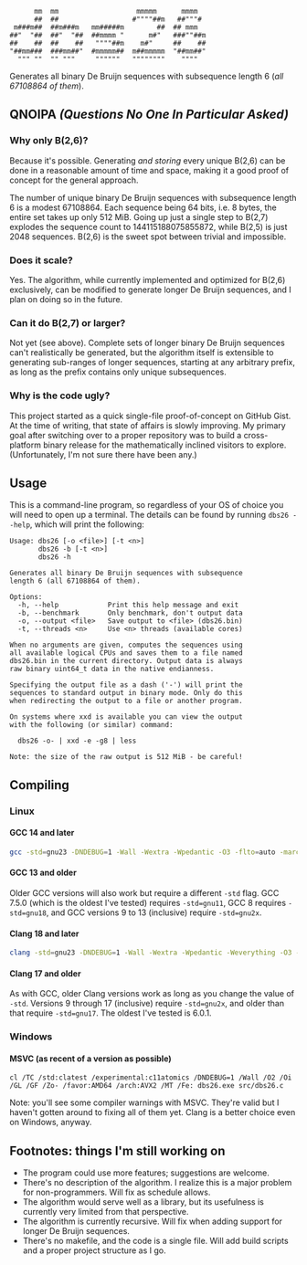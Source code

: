 ```
      mm  mm                   mmmmm      mmmm
      ##  ##                  #""""##m   ##"""#
 m###m##  ##m###m   mm#####m        ##  ## mmm
##"  "##  ##"  "##  ##mmmm "      m#"   ###""##m
##    ##  ##    ##   """"##m    m#"     ##    ##
"##mm###  ###mm##"  #mmmmm##  m##mmmmm  "##mm##"
  """ ""  "" """     """"""   """"""""    """"
```

Generates all binary De Bruijn sequences with subsequence length 6
(*all 67108864 of them*).

## QNOIPA *(Questions No One In Particular Asked)*

### Why only B(2,6)?

Because it's possible. Generating *and storing* every unique B(2,6) can
be done in a reasonable amount of time and space, making it a good proof
of concept for the general approach.

The number of unique binary De Bruijn sequences with subsequence length
6 is a modest 67108864. Each sequence being 64 bits, i.e. 8 bytes, the
entire set takes up only 512 MiB. Going up just a single step to B(2,7)
explodes the sequence count to 144115188075855872, while B(2,5) is just
2048 sequences. B(2,6) is the sweet spot between trivial and impossible.

### Does it scale?

Yes. The algorithm, while currently implemented and optimized for B(2,6)
exclusively, can be modified to generate longer De Bruijn sequences, and
I plan on doing so in the future.

### Can it do B(2,7) or larger?

Not yet (see above). Complete sets of longer binary De Bruijn sequences
can't realistically be generated, but the algorithm itself is extensible
to generating sub-ranges of longer sequences, starting at any arbitrary
prefix, as long as the prefix contains only unique subsequences.

### Why is the code ugly?

This project started as a quick single-file proof-of-concept on GitHub
Gist. At the time of writing, that state of affairs is slowly improving.
My primary goal after switching over to a proper repository was to build
a cross-platform binary release for the mathematically inclined visitors
to explore. (Unfortunately, I'm not sure there have been any.)

## Usage

This is a command-line program, so regardless of your OS of choice you
will need to open up a terminal. The details can be found by running
`dbs26 --help`, which will print the following:

```
Usage: dbs26 [-o <file>] [-t <n>]
       dbs26 -b [-t <n>]
       dbs26 -h

Generates all binary De Bruijn sequences with subsequence
length 6 (all 67108864 of them).

Options:
  -h, --help            Print this help message and exit
  -b, --benchmark       Only benchmark, don't output data
  -o, --output <file>   Save output to <file> (dbs26.bin)
  -t, --threads <n>     Use <n> threads (available cores)

When no arguments are given, computes the sequences using
all available logical CPUs and saves them to a file named
dbs26.bin in the current directory. Output data is always
raw binary uint64_t data in the native endianness.

Specifying the output file as a dash ('-') will print the
sequences to standard output in binary mode. Only do this
when redirecting the output to a file or another program.

On systems where xxd is available you can view the output
with the following (or similar) command:

  dbs26 -o- | xxd -e -g8 | less

Note: the size of the raw output is 512 MiB - be careful!
```

## Compiling

### Linux

#### GCC 14 and later

```sh
gcc -std=gnu23 -DNDEBUG=1 -Wall -Wextra -Wpedantic -O3 -flto=auto -march=native -mtune=native -o dbs26 src/dbs26.c
```

#### GCC 13 and older

Older GCC versions will also work but require a different `-std` flag.
GCC 7.5.0 (which is the oldest I've tested) requires `-std=gnu11`, GCC
8 requires `-std=gnu18`, and GCC versions 9 to 13 (inclusive) require
`-std=gnu2x`.

#### Clang 18 and later

```sh
clang -std=gnu23 -DNDEBUG=1 -Wall -Wextra -Wpedantic -Weverything -O3 -flto=full -fuse-ld=lld -march=native -mtune=native -o dbs26 src/dbs26.c
```

#### Clang 17 and older

As with GCC, older Clang versions work as long as you change the value
of `-std`. Versions 9 through 17 (inclusive) require `-std=gnu2x`, and
older than that require `-std=gnu17`. The oldest I've tested is 6.0.1.

### Windows

#### MSVC (as recent of a version as possible)

```pwsh
cl /TC /std:clatest /experimental:c11atomics /DNDEBUG=1 /Wall /O2 /Oi /GL /GF /Zo- /favor:AMD64 /arch:AVX2 /MT /Fe: dbs26.exe src/dbs26.c
```

Note: you'll see some compiler warnings with MSVC. They're valid but
I haven't gotten around to fixing all of them yet. Clang is a better
choice even on Windows, anyway.

## Footnotes: things I'm still working on

- The program could use more features; suggestions are welcome.
- There's no description of the algorithm. I realize this is a major
  problem for non-programmers. Will fix as schedule allows.
- The algorithm would serve well as a library, but its usefulness is
  currently very limited from that perspective.
- The algorithm is currently recursive. Will fix when adding support
  for longer De Bruijn sequences.
- There's no makefile, and the code is a single file. Will add build
  scripts and a proper project structure as I go.
